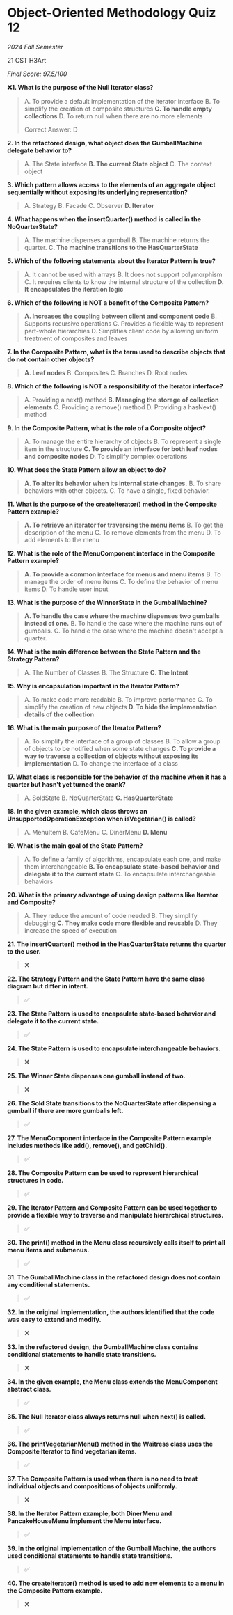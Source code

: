 # Object-Oriented Methodology Quiz 12

*2024 Fall Semester*

$\text{21 CST H3Art}$

*Final Score: 97.5/100*

**❌1. What is the purpose of the Null Iterator class?**

> A. To provide a default implementation of the lterator interface
> B. To simplify the creation of composite structures
> **C. To handle empty collections**
> D. To return null when there are no more elements
>
> Correct Answer: D

**2. In the refactored design, what object does the GumballMachine delegate behavior to?**

> A. The State interface
> **B. The current State object**
> C. The context object

**3. Which pattern allows access to the elements of an aggregate object sequentially without exposing its underlying representation?**

> A. Strategy
> B. Facade
> C. Observer
> **D. Iterator**

**4. What happens when the insertQuarter() method is called in the NoQuarterState?**

> A. The machine dispenses a gumball
> B. The machine returns the quarter.
> **C. The machine transitions to the HasQuarterState**

**5. Which of the following statements about the Iterator Pattern is true?**

> A. It cannot be used with arrays
> B. It does not support polymorphism
> C. It requires clients to know the internal structure of the collection
> **D. It encapsulates the iteration logic**

**6. Which of the following is NOT a benefit of the Composite Pattern?**

> **A. Increases the coupling between client and component code**
> B. Supports recursive operations
> C. Provides a flexible way to represent part-whole hierarchies
> D. Simplifies client code by allowing uniform treatment of composites and leaves

**7. In the Composite Pattern, what is the term used to describe objects that do not contain other objects?**

> **A. Leaf nodes**
> B. Composites
> C. Branches
> D. Root nodes

**8. Which of the following is NOT a responsibility of the Iterator interface?**

> A. Providing a next() method
> **B. Managing the storage of collection elements**
> C. Providing a remove() method
> D. Providing a hasNext() method

**9. In the Composite Pattern, what is the role of a Composite object?**

> A. To manage the entire hierarchy of objects
> B. To represent a single item in the structure
> **C. To provide an interface for both leaf nodes and composite nodes**
> D. To simplify complex operations

**10. What does the State Pattern allow an object to do?**

> **A. To alter its behavior when its internal state changes.**
> B. To share behaviors with other objects.
> C. To have a single, fixed behavior.

**11. What is the purpose of the createIterator() method in the Composite Pattern example?**

> **A. To retrieve an iterator for traversing the menu items**
> B. To get the description of the menu
> C. To remove elements from the menu
> D. To add elements to the menu

**12. What is the role of the MenuComponent interface in the Composite Pattern example?**

> **A. To provide a common interface for menus and menu items**
> B. To manage the order of menu items
> C. To define the behavior of menu items
> D. To handle user input

**13. What is the purpose of the WinnerState in the GumballMachine?**

> **A. To handle the case where the machine dispenses two gumballs instead of one.**
> B. To handle the case where the machine runs out of gumballs.
> C. To handle the case where the machine doesn't accept a quarter.

**14. What is the main difference between the State Pattern and the Strategy Pattern?**

> A. The Number of Classes
> B. The Structure
> **C. The Intent**

**15. Why is encapsulation important in the Iterator Pattern?**

> A. To make code more readable
> B. To improve performance
> C. To simplify the creation of new objects
> **D. To hide the implementation details of the collection**

**16. What is the main purpose of the Iterator Pattern?**

> A. To simplify the interface of a group of classes
> B. To allow a group of objects to be notified when some state changes
> **C. To provide a way to traverse a collection of objects without exposing its implementation**
> D. To change the interface of a class

**17. What class is responsible for the behavior of the machine when it has a quarter but hasn't yet turned the crank?**

> A. SoldState
> B. NoQuarterState
> **C. HasQuarterState**

**18. In the given example, which class throws an UnsupportedOperationException when isVegetarian() is called?**

> A. MenuItem
> B. CafeMenu
> C. DinerMenu
> **D. Menu**

**19. What is the main goal of the State Pattern?**

> A. To define a family of algorithms, encapsulate each one, and make them interchangeable
> **B. To encapsulate state-based behavior and delegate it to the current state**
> C. To encapsulate interchangeable behaviors

**20. What is the primary advantage of using design patterns like Iterator and Composite?**

> A. They reduce the amount of code needed
> B. They simplify debugging
> **C. They make code more flexible and reusable**
> D. They increase the speed of execution

**21. The insertQuarter() method in the HasQuarterState returns the quarter to the user.**

> ❌

**22. The Strategy Pattern and the State Pattern have the same class diagram but differ in intent.**

> ✅

**23. The State Pattern is used to encapsulate state-based behavior and delegate it to the current state.**

> ✅

**24. The State Pattern is used to encapsulate interchangeable behaviors.**

> ❌

**25. The Winner State dispenses one gumball instead of two.**

> ❌

**26. The Sold State transitions to the NoQuarterState after dispensing a gumball if there are more gumballs left.**

> ✅

**27. The MenuComponent interface in the Composite Pattern example includes methods like add(), remove(), and getChild().**

> ✅

**28. The Composite Pattern can be used to represent hierarchical structures in code.**

> ✅

**29. The Iterator Pattern and Composite Pattern can be used together to provide a flexible way to traverse and manipulate hierarchical structures.**

> ✅

**30. The print() method in the Menu class recursively calls itself to print all menu items and submenus.**

> ✅

**31. The GumballMachine class in the refactored design does not contain any conditional statements.**

> ✅

**32. In the original implementation, the authors identified that the code was easy to extend and modify.**

> ❌

**33. In the refactored design, the GumballMachine class contains conditional statements to handle state transitions.**

> ❌

**34. In the given example, the Menu class extends the MenuComponent abstract class.**

> ✅

**35. The Null Iterator class always returns null when next() is called.**

> ✅

**36. The printVegetarianMenu() method in the Waitress class uses the Composite Iterator to find vegetarian items.**

> ✅

**37. The Composite Pattern is used when there is no need to treat individual objects and compositions of objects uniformly.**

> ❌

**38. In the Iterator Pattern example, both DinerMenu and PancakeHouseMenu implement the Menu interface.**

> ✅

**39. In the original implementation of the Gumball Machine, the authors used conditional statements to handle state transitions.**

> ✅

**40. The createIterator() method is used to add new elements to a menu in the Composite Pattern example.**

> ❌
